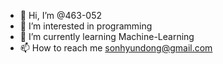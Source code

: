 - 👋 Hi, I’m @463-052
- 👀 I’m interested in programming
- 🌱 I’m currently learning Machine-Learning
- 📫 How to reach me sonhyundong@gmail.com

<!---
463-052/463-052 is a ✨ special ✨ repository because its `README.md` (this file) appears on your GitHub profile.
You can click the Preview link to take a look at your changes.
--->
